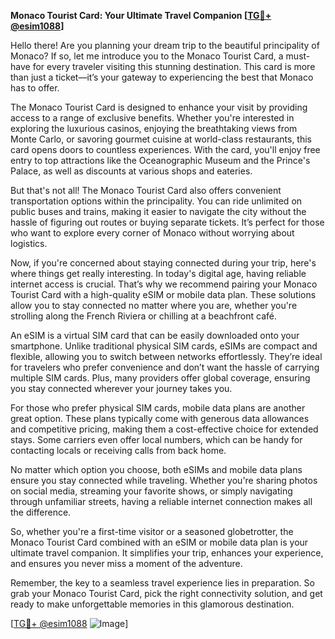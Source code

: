 **Monaco Tourist Card: Your Ultimate Travel Companion [[TG💪+ @esim1088](https://t.me/s/esim1088)]**

Hello there! Are you planning your dream trip to the beautiful principality of Monaco? If so, let me introduce you to the Monaco Tourist Card, a must-have for every traveler visiting this stunning destination. This card is more than just a ticket—it’s your gateway to experiencing the best that Monaco has to offer.

The Monaco Tourist Card is designed to enhance your visit by providing access to a range of exclusive benefits. Whether you're interested in exploring the luxurious casinos, enjoying the breathtaking views from Monte Carlo, or savoring gourmet cuisine at world-class restaurants, this card opens doors to countless experiences. With the card, you'll enjoy free entry to top attractions like the Oceanographic Museum and the Prince's Palace, as well as discounts at various shops and eateries.

But that's not all! The Monaco Tourist Card also offers convenient transportation options within the principality. You can ride unlimited on public buses and trains, making it easier to navigate the city without the hassle of figuring out routes or buying separate tickets. It’s perfect for those who want to explore every corner of Monaco without worrying about logistics.

Now, if you're concerned about staying connected during your trip, here's where things get really interesting. In today's digital age, having reliable internet access is crucial. That’s why we recommend pairing your Monaco Tourist Card with a high-quality eSIM or mobile data plan. These solutions allow you to stay connected no matter where you are, whether you're strolling along the French Riviera or chilling at a beachfront café.

An eSIM is a virtual SIM card that can be easily downloaded onto your smartphone. Unlike traditional physical SIM cards, eSIMs are compact and flexible, allowing you to switch between networks effortlessly. They’re ideal for travelers who prefer convenience and don’t want the hassle of carrying multiple SIM cards. Plus, many providers offer global coverage, ensuring you stay connected wherever your journey takes you.

For those who prefer physical SIM cards, mobile data plans are another great option. These plans typically come with generous data allowances and competitive pricing, making them a cost-effective choice for extended stays. Some carriers even offer local numbers, which can be handy for contacting locals or receiving calls from back home.

No matter which option you choose, both eSIMs and mobile data plans ensure you stay connected while traveling. Whether you're sharing photos on social media, streaming your favorite shows, or simply navigating through unfamiliar streets, having a reliable internet connection makes all the difference.

So, whether you're a first-time visitor or a seasoned globetrotter, the Monaco Tourist Card combined with an eSIM or mobile data plan is your ultimate travel companion. It simplifies your trip, enhances your experience, and ensures you never miss a moment of the adventure.

Remember, the key to a seamless travel experience lies in preparation. So grab your Monaco Tourist Card, pick the right connectivity solution, and get ready to make unforgettable memories in this glamorous destination. 

[[TG💪+ @esim1088](https://t.me/s/esim1088) ![Image](https://i.postimg.cc/Y0z9fWf4/image.png)]